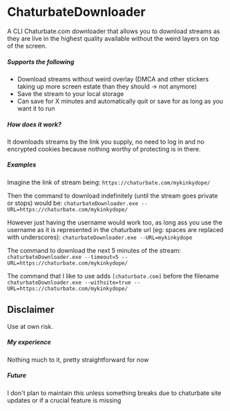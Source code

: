 # ChaturbateDownloader

A CLI Chaturbate.com downloader that allows you to download streams as they are live in the highest quality available without the weird layers on top of the screen.

##### Supports the following
* Download streams without weird overlay (DMCA and other stickers taking up more screen estate than they should -> not anymore)
* Save the stream to your local storage
* Can save for X minutes and automatically quit or save for as long as you want it to run

##### How does it work?
It downloads streams by the link you supply, no need to log in and no encrypted cookies because nothing worthy of protecting is in there.

##### Examples

Imagine the link of stream being: ``https://chaturbate.com/mykinkydope/``

Then the command to download indefinitely (until the stream goes private or stops) would be:
``chaturbateDownloader.exe --URL=https://chaturbate.com/mykinkydope/``

However just having the username would work too, as long ass you use the username as it is represented in the chaturbate url (eg: spaces are replaced with underscores):
``chaturbateDownloader.exe --URL=mykinkydope``

The command to download the next 5 minutes of the stream:
``chaturbateDownloader.exe --timeout=5 --URL=https://chaturbate.com/mykinkydope/``

The command that I like to use adds ``[chaturbate.com]`` before the filename
``chaturbateDownloader.exe --withsite=true --URL=https://chaturbate.com/mykinkydope/``

## Disclaimer

Use at own risk.

##### My experience

Nothing much to it, pretty straightforward for now

##### Future

I don't plan to maintain this unless something breaks due to chaturbate site updates or if a crucial feature is missing